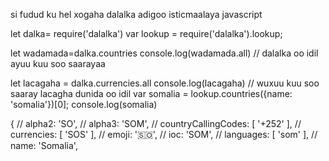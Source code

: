 
si fudud ku hel xogaha dalalka adigoo isticmaalaya javascript

let dalka= require('dalalka')
var lookup = require('dalalka').lookup;

let wadamada=dalka.countries
console.log(wadamada.all)
// dalalka oo idil ayuu kuu soo saarayaa

let lacagaha = dalka.currencies.all
console.log(lacagaha)
// wuxuu kuu soo saaray lacagha dunida oo idil
var somalia = lookup.countries({name: 'somalia'})[0];
console.log(somalia)

{
    // alpha2: 'SO',
    // alpha3: 'SOM',
    // countryCallingCodes: [ '+252' ],
    // currencies: [ 'SOS' ],
    // emoji: '🇸🇴',
    // ioc: 'SOM',
    // languages: [ 'som' ],
    // name: 'Somalia',
    
